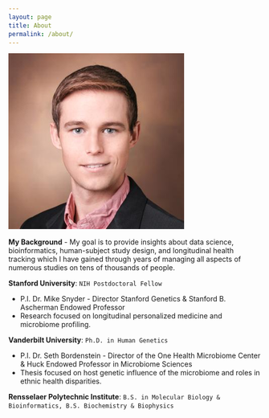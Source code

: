 ```yaml
---
layout: page
title: About
permalink: /about/
---
```

![Andrew W. Brooks](assets/professional_awb.jpeg)

**My Background** - My goal is to provide insights about data science, bioinformatics, human-subject study design, and longitudinal health tracking which I have gained through years of managing all aspects of numerous studies on tens of thousands of people. 

**Stanford University**: `NIH Postdoctoral Fellow`
  * P.I. Dr. Mike Snyder - Director Stanford Genetics &  Stanford B. Ascherman Endowed Professor
  * Research focused on longitudinal personalized medicine and microbiome profiling.

**Vanderbilt University**: `Ph.D. in Human Genetics`
  * P.I. Dr. Seth Bordenstein - Director of the One Health Microbiome Center & Huck Endowed Professor in Microbiome Sciences
  * Thesis focused on host genetic influence of the microbiome and roles in ethnic health disparities.

**Rensselaer Polytechnic Institute**: `B.S. in Molecular Biology & Bioinformatics, B.S. Biochemistry & Biophysics`
